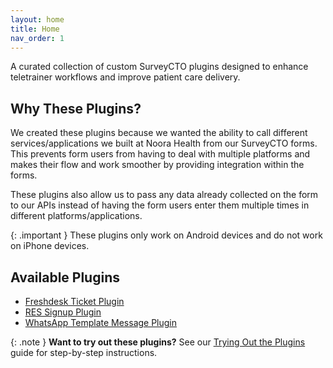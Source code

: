 ```yaml
---
layout: home
title: Home
nav_order: 1
---
```


A curated collection of custom SurveyCTO plugins designed to enhance teletrainer workflows and improve patient care delivery.

## Why These Plugins?

We created these plugins because we wanted the ability to call different services/applications we built at Noora Health from our SurveyCTO forms. This prevents form users from having to deal with multiple platforms and makes their flow and work smoother by providing integration within the forms.

These plugins also allow us to pass any data already collected on the form to our APIs instead of having the form users enter them multiple times in different platforms/applications.

{: .important }
These plugins only work on Android devices and do not work on iPhone devices.

## Available Plugins

- [Freshdesk Ticket Plugin](fd-ticket-plugin/README.md)
- [RES Signup Plugin](res-signup-plugin/README.md)
- [WhatsApp Template Message Plugin](wa-message-plugin/README.md)

{: .note }
**Want to try out these plugins?** See our [Trying Out the Plugins](trying-out-plugins.md) guide for step-by-step instructions.
